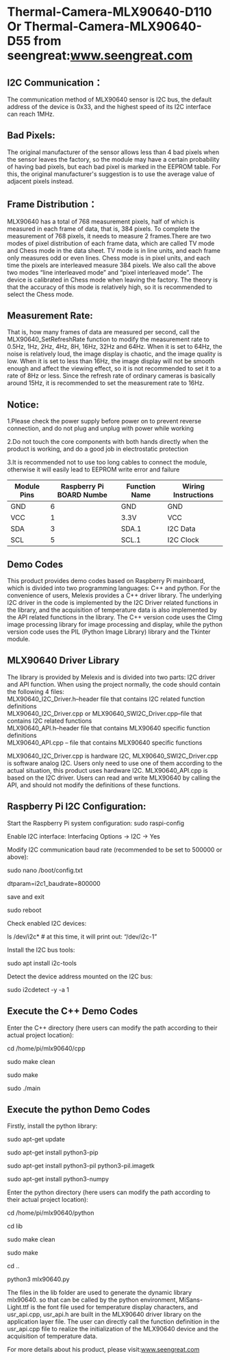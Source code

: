 # Thermal-Camera-MLX90640-D110 Or Thermal-Camera-MLX90640-D55 from seengreat:www.seengreat.com
## I2C Communication：
The communication method of MLX90640 sensor is I2C bus, the default address of the device is 0x33, and the highest speed of its I2C interface can reach 1MHz.

## Bad Pixels: 
The original manufacturer of the sensor allows less than 4 bad pixels when the sensor leaves the factory, so the module may have a certain probability of having bad pixels, but each bad pixel is marked in the EEPROM table. For this, the original manufacturer's suggestion is to use the average value of adjacent pixels instead.

## Frame Distribution：
MLX90640 has a total of 768 measurement pixels, half of which is measured in each frame of data, that is, 384 pixels. To complete the measurement of 768 pixels, it needs to measure 2 frames.There are two modes of pixel distribution of each frame data, which are called TV mode and Chess mode in the data sheet. TV mode is in line units, and each frame only measures odd or even lines. Chess mode is in pixel units, and each time the pixels are interleaved measure 384 pixels. We also call the above two modes “line interleaved mode” and “pixel interleaved mode”. The device is calibrated in Chess mode when leaving the factory. The theory is that the accuracy of this mode is relatively high, so it is recommended to select the Chess mode.

## Measurement Rate: 
That is, how many frames of data are measured per second, call the MLX90640_SetRefreshRate function to modify the measurement rate to 0.5Hz, 1Hz, 2Hz, 4Hz, 8H, 16Hz, 32Hz and 64Hz. When it is set to 64Hz, the noise is relatively loud, the image display is chaotic, and the image quality is low. When it is set to less than 16Hz, the image display will not be smooth enough and affect the viewing effect, so it is not recommended to set it to a rate of 8Hz or less. Since the refresh rate of ordinary cameras is basically around 15Hz, it is recommended to set the measurement rate to 16Hz.

## Notice:	

1.Please check the power supply before power on to prevent reverse connection, and do not plug and unplug with power while working

2.Do not touch the core components with both hands directly when the product is working, and do a good job in electrostatic protection

3.It is recommended not to use too long cables to connect the module, otherwise it will easily lead to EEPROM write error and failure

|Module Pins|Raspberry Pi BOARD Numbe|Function Name|Wiring Instructions|
|-------------|-------------------------------|-----------------|---------------------|
|GND|6|GND|GND|
|VCC|1|3.3V|VCC|
|SDA|3|SDA.1|I2C Data|
|SCL|5|SCL.1|I2C Clock|
   
## Demo Codes

This product provides demo codes based on Raspberry Pi mainboard, which is divided into two programming languages: C++ and python. For the convenience of users, Melexis provides a C++ driver library. The underlying I2C driver in the code is implemented by the I2C Driver related functions in the library, and the acquisition of temperature data is also implemented by the API related functions in the library. The C++ version code uses the CImg image processing library for image processing and display, while the python version code uses the PIL (Python Image Library) library and the Tkinter module.

## MLX90640 Driver Library  
The library is provided by Melexis and is divided into two parts: I2C driver and API function. When using the project normally, the code should contain the following 4 files:  
MLX90640_I2C_Driver.h–header file that contains I2C related function definitions  
MLX90640_I2C_Driver.cpp or MLX90640_SWI2C_Driver.cpp–file that contains I2C related functions  
MLX90640_API.h–header file that contains MLX90640 specific function definitions  
MLX90640_API.cpp – file that contains MLX90640 specific functions  

MLX90640_I2C_Driver.cpp is hardware I2C, MLX90640_SWI2C_Driver.cpp is software analog I2C. Users only need to use one of them according to the actual situation, this product uses hardware I2C. MLX90640_API.cpp is based on the I2C driver. Users can read and write MLX90640 by calling the API, and should not modify the definitions of these functions.
    
## Raspberry Pi I2C Configuration:

Start the Raspberry Pi system configuration:
sudo raspi-config

Enable I2C interface:
Interfacing Options -> I2C -> Yes

Modify I2C communication baud rate (recommended to be set to 500000 or above):

sudo nano /boot/config.txt

dtparam=i2c1_baudrate=800000

save and exit

sudo reboot

Check enabled I2C devices:
  
ls /dev/i2c* # at this time, it will print out: “/dev/i2c-1”

Install the I2C bus tools:
 
sudo apt install i2c-tools 

Detect the device address mounted on the I2C bus:

sudo i2cdetect -y -a 1
  
## Execute the C++ Demo Codes

Enter the C++ directory (here users can modify the path according to their actual project location):

cd /home/pi/mlx90640/cpp

sudo make clean

sudo make

sudo ./main

## Execute the python Demo Codes

Firstly, install the python library:

sudo apt-get update

sudo apt-get install python3-pip

sudo apt-get install python3-pil python3-pil.imagetk

sudo apt-get install python3-numpy

Enter the python directory (here users can modify the path according to their actual project location):

cd /home/pi/mlx90640/python

cd lib

sudo make clean

sudo make

cd ..

python3 mlx90640.py

The files in the lib folder are used to generate the dynamic library mlx90640. so that can be called by the python environment, MiSans-Light.ttf is the font file used for temperature display characters, and usr_api.cpp, usr_api.h are built in the MLX90640 driver library on the application layer file. The user can directly call the function definition in the usr_api.cpp file to realize the initialization of the MLX90640 device and the acquisition of temperature data.

For more details about his product, please visit:www.seengreat.com
